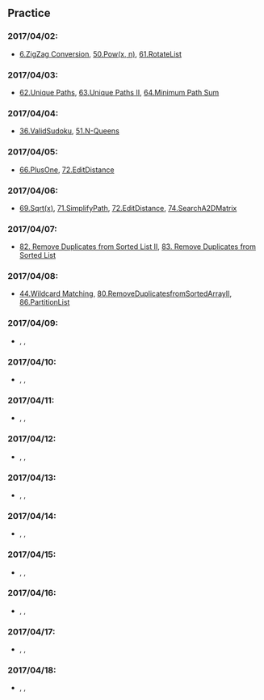 ## Practice

### 2017/04/02:
* [6.ZigZag Conversion](6.ZigZagConversion.md), [50.Pow(x, n)](50.Pow(x,n).md),  [61.RotateList](61.RotateList.md)


### 2017/04/03:
* [62.Unique Paths](62.UniquePaths.md), [63.Unique Paths II](63.UniquePathsII.md), [64.Minimum Path Sum](64.MinimumPathSum.md)


### 2017/04/04:
* [36.ValidSudoku](36.ValidSudoku.md), [51.N-Queens](51.N-Queens.md)

### 2017/04/05:
* [66.PlusOne](66.PlusOne.md), [72.EditDistance](72.EditDistance.md)

### 2017/04/06:
* [69.Sqrt(x)](69.Sqrt(x).md), [71.SimplifyPath](71.SimplifyPath.md), [72.EditDistance](72.EditDistance.md), [74.SearchA2DMatrix](74.SearchA2DMatrix.md)

### 2017/04/07:
* [82. Remove Duplicates from Sorted List II](82.RemoveDuplicatesfromSortedListII.md), [83. Remove Duplicates from Sorted List](83.RemoveDuplicatesfromSortedList.md)

### 2017/04/08:
* [44.Wildcard Matching](44.WildcardMatching.md), [80.RemoveDuplicatesfromSortedArrayII](80.RemoveDuplicatesfromSortedArrayII.md), [86.PartitionList](86.PartitionList.md)

### 2017/04/09:
* [](), [](), []()

### 2017/04/10:
* [](), [](), []()

### 2017/04/11:
* [](), [](), []()

### 2017/04/12:
* [](), [](), []()

### 2017/04/13:
* [](), [](), []()

### 2017/04/14:
* [](), [](), []()

### 2017/04/15:
* [](), [](), []()

### 2017/04/16:
* [](), [](), []()

### 2017/04/17:
* [](), [](), []()

### 2017/04/18:
* [](), [](), []()

